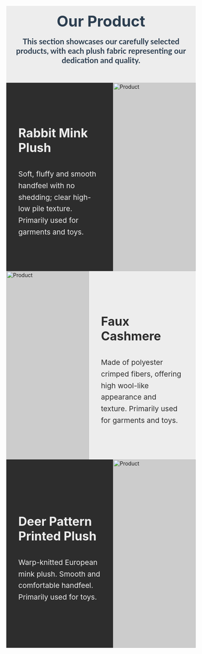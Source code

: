 <section style="background-color: #ededed; padding: 1rem 1rem; margin: 60px 0px 0px 0px; text-align: center;">
  <p class="about" style="font-size: 2.5rem; font-weight: bold; color: #2c3e50; margin: 0 0 1rem 0;">Our Product</p>
  <p style="font-size: 1.1rem; font-family: 'Lato', 'Noto Sans SC', sans-serif; color: #2c3e50; max-width: 800px; margin: 0 auto 2rem auto; font-size: 1.3rem; font-weight:bold;">
    This section showcases our carefully selected products, with each plush fabric representing our dedication and quality.
  </p>
</section>

<!--First Section-->
<div class="product-section-1" style="display: flex; align-items: stretch; justify-content: center; padding: 0; margin: 0;">

  <!-- Description -->
  <div class="product-info-1" style="flex: 1; padding: 2rem; background-color: #2d2d2d; color: #ededed; display: flex; flex-direction: column; justify-content: center;">
    <h2 style="font-size: clamp(1.5rem, 4vw, 2rem); margin-bottom: 1rem;">Rabbit Mink Plush</h2>
    <p style=" font-size: clamp(1rem, 3vw, 1.2rem); line-height: 1.6;">
      Soft, fluffy and smooth handfeel with no shedding; clear high-low pile texture. Primarily used for garments and toys.
    </p>
  </div>

  <!-- Image as full background-style block -->
  <div class="product-img-1" style="flex: 1; background-color: #ccc;">
    <img src="/images/main_bg.jpg" alt="Product" style="width: 100%; height: 500px; object-fit: cover; display: block;">
  </div>
</div>


<!--Second Section-->
<div class="product-section-2" style="display: flex; align-items: stretch; justify-content: center; padding: 0; margin: 0;">

  <!-- Image as full background-style block -->
  <div class="product-img-2" style="flex: 1; background-color: #ccc;">
    <img src="/images/offwhite_curly.jpg" alt="Product" style="width: 100%; height: 500px; object-fit: cover; display: block;">
  </div>


  <!-- Description -->
  <div class="product-info-2" style="flex: 1; padding: 2rem; background-color: #ededed; color: #2d2d2d; display: flex; flex-direction: column; justify-content: center;">
    <h2 style="font-size: clamp(1.5rem, 4vw, 2rem); margin-bottom: 1rem;">Faux Cashmere</h2>
    <p style=" font-size: clamp(1rem, 3vw, 1.2rem); line-height: 1.6;">
      Made of polyester crimped fibers, offering high wool-like appearance and texture. Primarily used for garments and toys.
    </p>
  </div>
</div>

<!--Third Section-->
<div class="product-section-3" style="display: flex; align-items: stretch; justify-content: center; padding: 0; margin: 0;">

  <!-- Description -->
  <div class="product-info-3" style="flex: 1; padding: 2rem; background-color: #2d2d2d; color: #ededed; display: flex; flex-direction: column; justify-content: center;">
    <h2 style="font-size: clamp(1.5rem, 4vw, 2rem); margin-bottom: 1rem;">Deer Pattern Printed Plush</h2>
    <p style=" font-size: clamp(1rem, 3vw, 1.2rem); line-height: 1.6;">
      Warp-knitted European mink plush. Smooth and comfortable handfeel. Primarily used for toys.
    </p>
  </div>

  <!-- Image as full background-style block -->
  <div class="product-img-3" style="flex: 1; background-color: #ccc;">
    <img src="/images/giraff.jpg" alt="Product" style="width: 100%; height: 500px; object-fit: cover; display: block;">
  </div>
</div>
